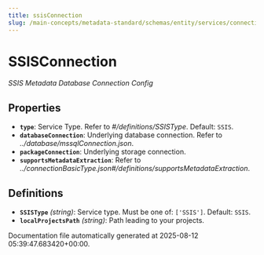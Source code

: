 ```yaml
---
title: ssisConnection
slug: /main-concepts/metadata-standard/schemas/entity/services/connections/pipeline/ssisconnection
---
```


# SSISConnection

*SSIS Metadata Database Connection Config*

## Properties

- **`type`**: Service Type. Refer to *#/definitions/SSISType*. Default: `SSIS`.
- **`databaseConnection`**: Underlying database connection. Refer to *../database/mssqlConnection.json*.
- **`packageConnection`**: Underlying storage connection.
- **`supportsMetadataExtraction`**: Refer to *../connectionBasicType.json#/definitions/supportsMetadataExtraction*.
## Definitions

- **`SSISType`** *(string)*: Service type. Must be one of: `['SSIS']`. Default: `SSIS`.
- **`localProjectsPath`** *(string)*: Path leading to your projects.


Documentation file automatically generated at 2025-08-12 05:39:47.683420+00:00.
